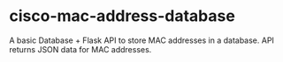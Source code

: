 # cisco-mac-address-database
A basic Database + Flask API to store MAC addresses in a database. API returns JSON data for MAC addresses.
